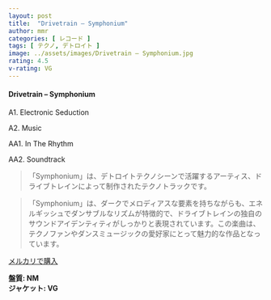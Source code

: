 ```yaml
---
layout: post
title:  "Drivetrain – Symphonium"
author: mmr
categories: [ レコード ]
tags: [ テクノ, デトロイト ]
image: ../assets/images/Drivetrain – Symphonium.jpg
rating: 4.5
v-rating: VG
---
```


#### Drivetrain – Symphonium

A1. Electronic Seduction

A2. Music

AA1. In The Rhythm

AA2. Soundtrack

> 「Symphonium」は、デトロイトテクノシーンで活躍するアーティス、ドライブトレインによって制作されたテクノトラックです。

> 「Symphonium」は、ダークでメロディアスな要素を持ちながらも、エネルギッシュでダンサブルなリズムが特徴的で、ドライブトレインの独自のサウンドアイデンティティがしっかりと表現されています。この楽曲は、テクノファンやダンスミュージックの愛好家にとって魅力的な作品となっています。



[メルカリで購入](https://jp.mercari.com/item/m23783674213)


<div class="mt-4 mb-4 d-flex align-items-center">
<strong class="mr-1">盤質: NM</strong>
</div>
<div class="mt-4 mb-4 d-flex align-items-center">
<strong class="mr-1">ジャケット: VG</strong>
</div>